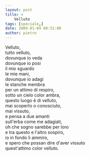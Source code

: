 ```yaml
---
layout: post
title: >
    Velluto
tags: [speciale,]
date: 2009-01-09 00:51:00
author: pietro
---
```

Velluto,<br/>tutto velluto,<br/>dovunque io veda<br/>dovunque io posi<br/>il mio sguardo<br/>le mie mani,<br/>dovunque io adagi<br/>le stanche membra<br/>per un attimo di respiro,<br/>sotto un cielo color ambra,<br/>questo luogo è di velluto,<br/>mai scoperto o conosciuto,<br/>mai vissuto,<br/>e pensa a due amanti<br/>sull'erba come me adagiati,<br/>oh che sogno sarebbe per loro<br/>e tra questo e l'altro sospiro,<br/>io in fondo li ammiro,<br/>e spero che possan dire d'aver vissuto<br/>quest'attimo color velluto.
